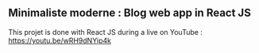 
## Minimaliste moderne : Blog web app in React JS

This projet is done with React JS during a live on YouTube : https://youtu.be/wRH9dNYip4k

